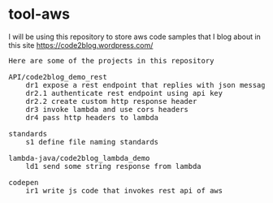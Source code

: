 # tool-aws
I will be using this repository to store aws code samples that I blog about in this site https://code2blog.wordpress.com/

<pre>
Here are some of the projects in this repository

API/code2blog_demo_rest
	dr1 expose a rest endpoint that replies with json message
	dr2.1 authenticate rest endpoint using api key
	dr2.2 create custom http response header
	dr3 invoke lambda and use cors headers
	dr4 pass http headers to lambda
	
standards
	s1 define file naming standards
	
lambda-java/code2blog_lambda_demo
	ld1 send some string response from lambda

codepen
	ir1 write js code that invokes rest api of aws
	
</pre>
